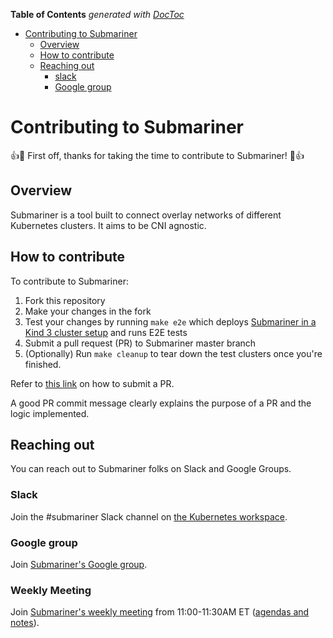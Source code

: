 <!-- START doctoc generated TOC please keep comment here to allow auto update -->
<!-- DON'T EDIT THIS SECTION, INSTEAD RE-RUN doctoc TO UPDATE -->
**Table of Contents**  *generated with [DocToc](https://github.com/thlorenz/doctoc)*

- [Contributing to Submariner](#contributing-to-submariner)
  - [Overview](#overview)
  - [How to contribute](#how-to-contribute)
  - [Reaching out](#reaching-out)
    - [slack](#slack)
    - [Google group](#google-group)

<!-- END doctoc generated TOC please keep comment here to allow auto update -->

# Contributing to Submariner

:+1::tada: First off, thanks for taking the time to contribute to Submariner! :tada::+1:

## Overview

Submariner is a tool built to connect overlay networks of different Kubernetes clusters. It aims to be CNI agnostic.

## How to contribute

To contribute to Submariner:

1. Fork this repository
2. Make your changes in the fork
3. Test your changes by running `make e2e` which deploys [Submariner in a Kind 3 cluster
   setup](https://github.com/submariner-io/submariner/blob/master/scripts/kind-e2e/README.md) and runs E2E tests
4. Submit a pull request (PR) to Submariner master branch
5. (Optionally) Run `make cleanup` to tear down the test clusters once you're finished.

Refer to [this link](https://help.github.com/en/articles/creating-a-pull-request-from-a-fork) on how to submit a PR.

A good PR commit message clearly explains the purpose of a PR and the logic implemented.

## Reaching out

You can reach out to Submariner folks on Slack and Google Groups.

### Slack

Join the #submariner Slack channel on [the Kubernetes workspace](https://kubernetes.slack.com/).

### Google group

Join [Submariner's Google group](https://groups.google.com/forum/#!forum/submariner-dev).

### Weekly Meeting

Join [Submariner's weekly meeting](https://bluejeans.com/3472508766) from 11:00-11:30AM ET ([agendas and notes](https://docs.google.com/document/d/1qnZ2LpF_rXGfnYYPNTldQ4WbeEUxwnuQD-xTC6GbZdg)).
